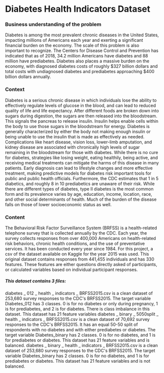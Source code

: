 # Diabetes Health Indicators Dataset


### Business understanding of the problem

Diabetes is among the most prevalent chronic diseases in the United States, impacting millions of Americans each year and exerting a significant financial burden on the economy. The scale of this problem is also important to recognize. The Centers for Disease Control and Prevention has indicated that as of 2018, 34.2 million Americans have diabetes and 88 million have prediabetes. Diabetes also places a massive burden on the economy, with diagnosed diabetes costs of roughly $327 billion dollars and total costs with undiagnosed diabetes and prediabetes approaching $400 billion dollars annually.

### Context

Diabetes is a serious chronic disease in which individuals lose the ability to effectively regulate levels of glucose in the blood, and can lead to reduced quality of life and life expectancy. After different foods are broken down into sugars during digestion, the sugars are then released into the bloodstream. This signals the pancreas to release insulin. Insulin helps enable cells within the body to use those sugars in the bloodstream for energy. Diabetes is generally characterized by either the body not making enough insulin or being unable to use the insulin that is made as effectively as needed. Complications like heart disease, vision loss, lower-limb amputation, and kidney disease are associated with chronically high levels of sugar remaining in the bloodstream for those with diabetes. While there is no cure for diabetes, strategies like losing weight, eating healthily, being active, and receiving medical treatments can mitigate the harms of this disease in many patients. Early diagnosis can lead to lifestyle changes and more effective treatment, making predictive models for diabetes risk important tools for public and public health officials.
Furthermore, the CDC estimates that 1 in 5 diabetics, and roughly 8 in 10 prediabetics are unaware of their risk. While there are different types of diabetes, type II diabetes is the most common form and its prevalence varies by age, education, income, location, race, and other social determinants of health. Much of the burden of the disease falls on those of lower socioeconomic status as well.

### Content

The Behavioral Risk Factor Surveillance System (BRFSS) is a health-related telephone survey that is collected annually by the CDC. Each year, the survey collects responses from over 400,000 Americans on health-related risk behaviors, chronic health conditions, and the use of preventative services. It has been conducted every year since 1984. For this project, a csv of the dataset available on Kaggle for the year 2015 was used. This original dataset contains responses from 441,455 individuals and has 330 features. These features are either questions directly asked of participants, or calculated variables based on individual participant responses.

##### This dataset contains 3 files:

diabetes _ 012 _ health _ indicators _ BRFSS2015.csv is a clean dataset of 253,680 survey responses to the CDC's BRFSS2015. The target variable Diabetes_012 has 3 classes. 0 is for no diabetes or only during pregnancy, 1 is for prediabetes, and 2 is for diabetes. There is class imbalance in this dataset. This dataset has 21 feature variables
diabetes _ binary _ 5050split _ health _ indicators _ BRFSS2015.csv is a clean dataset of 70,692 survey responses to the CDC's BRFSS2015. It has an equal 50-50 split of respondents with no diabetes and with either prediabetes or diabetes. The target variable Diabetes_binary has 2 classes. 0 is for no diabetes, and 1 is for prediabetes or diabetes. This dataset has 21 feature variables and is balanced.
diabetes _ binary _ health _ indicators _ BRFSS2015.csv is a clean dataset of 253,680 survey responses to the CDC's BRFSS2015. The target variable Diabetes_binary has 2 classes. 0 is for no diabetes, and 1 is for prediabetes or diabetes. This dataset has 21 feature variables and is not balanced.


